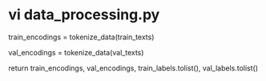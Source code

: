 # vi data_processing.py
train_encodings = tokenize_data(train_texts)

val_encodings = tokenize_data(val_texts)

return train_encodings, val_encodings, train_labels.tolist(), val_labels.tolist()
